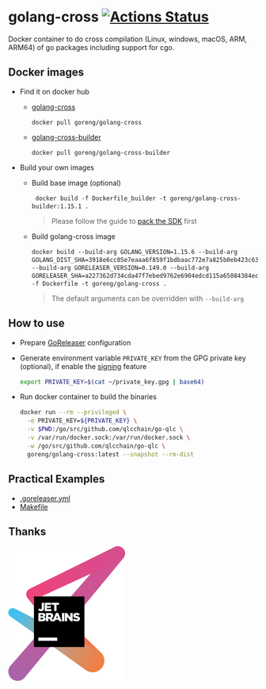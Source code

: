 # golang-cross [![Actions Status](https://github.com/gythialy/golang-cross/workflows/Docker%20Image%20CI/badge.svg)](https://github.com/gythialy/golang-cross/actions)

Docker container to do cross compilation (Linux, windows, macOS, ARM, ARM64) of go packages including support for cgo.

## Docker images

- Find it on docker hub

  - [golang-cross](https://hub.docker.com/r/goreng/golang-cross)
    ```
    docker pull goreng/golang-cross
    ```
  - [golang-cross-builder](https://hub.docker.com/r/goreng/golang-cross-builder)
    ```
    docker pull goreng/golang-cross-builder
    ```

- Build your own images
  - Build base image (optional)
    ```
     docker build -f Dockerfile_builder -t goreng/golang-cross-builder:1.15.1 .
    ```
    > Please follow the guide to [pack the SDK](https://github.com/tpoechtrager/osxcross#packaging-the-sdk) first
  - Build golang-cross image
    ```
    docker build --build-arg GOLANG_VERSION=1.15.6 --build-arg GOLANG_DIST_SHA=3918e6cc85e7eaaa6f859f1bdbaac772e7a825b0eb423c63d3ae68b21f84b844 --build-arg GORELEASER_VERSION=0.149.0 --build-arg GORELEASER_SHA=a227362d734cda47f7ebed9762e6904edcd115a65084384ecfbad2baebc4c775 -f Dockerfile -t goreng/golang-cross .
    ```
    > The default arguments can be overridden with `--build-arg`
## How to use

- Prepare [GoReleaser](https://goreleaser.com/intro/) configuration

- Generate environment variable `PRIVATE_KEY` from the GPG private key (optional), if enable the [signing](https://goreleaser.com/customization/sign/) feature

  ```bash
  export PRIVATE_KEY=$(cat ~/private_key.gpg | base64)
  ```

- Run docker container to build the binaries

  ```bash
  docker run --rm --privileged \
    -e PRIVATE_KEY=${PRIVATE_KEY} \
    -v $PWD:/go/src/github.com/qlcchain/go-qlc \
    -v /var/run/docker.sock:/var/run/docker.sock \
    -w /go/src/github.com/qlcchain/go-qlc \
    goreng/golang-cross:latest --snapshot --rm-dist
  ```

## Practical Examples

- [.goreleaser.yml](https://github.com/qlcchain/go-qlc/blob/master/.goreleaser.yml)
- [Makefile](https://github.com/qlcchain/go-qlc/blob/master/Makefile#L50-L67)

## Thanks

[![Jetbrains](assets/jetbrains-variant-3.svg)](https://www.jetbrains.com/?from=golang-cross)
